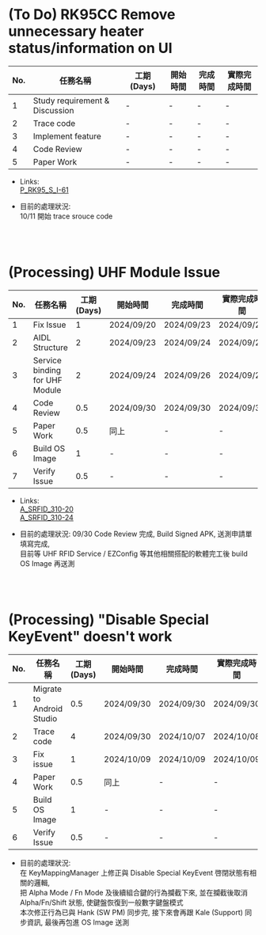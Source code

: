 # (To Do) RK95CC Remove unnecessary heater status/information on UI
| No. | 任務名稱                         | 工期 (Days) | 開始時間   | 完成時間   | 實際完成時間 |
| --- | ------------------------------ | ----------- | ---------- | ---------- | ------------ |
| 1   | Study requirement & Discussion | -           | -          | -          | -            |
| 2   | Trace code                     | -           | -          | -          | -            |
| 3   | Implement feature              | -           | -          | -          | -            |
| 4   | Code Review                    | -           | -          | -          | -            |
| 5   | Paper Work                     | -           | -          | -          | -            |

- Links:</br>
[P_RK95_S_I-61](https://jira.cipherlab.com.tw/browse/P_RK95_S_I-61)  

- 目前的處理狀況:  
10/11 開始 trace srouce code
</br>
</br>

# (Processing) UHF Module Issue
| No. | 任務名稱                         | 工期 (Days) | 開始時間   | 完成時間   | 實際完成時間 |
| --- | ------------------------------ | ----------- | ---------- | ---------- | ------------ |
| 1   | Fix Issue                      | 1           | 2024/09/20 | 2024/09/23 | 2024/09/23   |
| 2   | AIDL Structure                 | 2           | 2024/09/23 | 2024/09/24 | 2024/09/24   |
| 3   | Service binding for UHF Module | 2           | 2024/09/24 | 2024/09/26 | 2024/09/26   |
| 4   | Code Review                    | 0.5         | 2024/09/30 | 2024/09/30 | 2024/09/30   |
| 5   | Paper Work                     | 0.5         | 同上        | -          | -            |
| 6   | Build OS Image                 | 1           | -          | -          | -            |
| 7   | Verify Issue                   | 0.5         | -          | -          | -            |

- Links:</br>
[A_SRFID_310-20](https://jira.cipherlab.com.tw/browse/A_SRFID_310-20)  
[A_SRFID_310-24](https://jira.cipherlab.com.tw/browse/A_SRFID_310-24)  

- 目前的處理狀況:
09/30 Code Review 完成, Build Signed APK, 送測申請單填寫完成,  
目前等 UHF RFID Service / EZConfig 等其他相關搭配的軟體完工後 build OS Image 再送測
</br>
</br>

# (Processing) "Disable Special KeyEvent" doesn't work
| No. | 任務名稱                         | 工期 (Days) | 開始時間   | 完成時間   | 實際完成時間 |
| --- | ------------------------------- | ----------- | ---------- | ---------- | ------------ |
| 1   | Migrate to Android Studio       | 0.5         | 2024/09/30 | 2024/09/30 | 2024/09/30   |
| 2   | Trace code                      | 4           | 2024/09/30 | 2024/10/07 | 2024/10/08   |
| 3   | Fix issue                       | 1           | 2024/10/09 | 2024/10/09 | 2024/10/09   |
| 4   | Paper Work                      | 0.5         | 同上        | -          | -            |
| 5   | Build OS Image                  | 1           | -          | -          | -            |
| 6   | Verify Issue                    | 0.5         | -          | -          | -            |

- 目前的處理狀況:  
在 KeyMappingManager 上修正與 Disable Special KeyEvent 啓閉狀態有相關的邏輯,  
把 Alpha Mode / Fn Mode 及後續組合鍵的行為攔截下來, 並在攔截後取消 Alpha/Fn/Shift 狀態, 使鍵盤恢復到一般數字鍵盤模式  
本次修正行為已與 Hank (SW PM) 同步完, 接下來會再跟 Kale (Support) 同步資訊, 最後再包進 OS Image 送測
</br>
</br>
